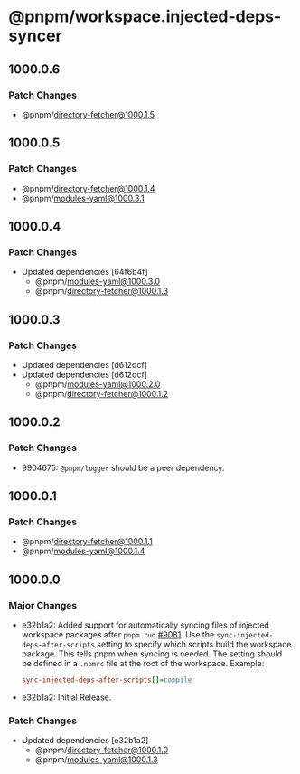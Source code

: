 # @pnpm/workspace.injected-deps-syncer

## 1000.0.6

### Patch Changes

- @pnpm/directory-fetcher@1000.1.5

## 1000.0.5

### Patch Changes

- @pnpm/directory-fetcher@1000.1.4
- @pnpm/modules-yaml@1000.3.1

## 1000.0.4

### Patch Changes

- Updated dependencies [64f6b4f]
  - @pnpm/modules-yaml@1000.3.0
  - @pnpm/directory-fetcher@1000.1.3

## 1000.0.3

### Patch Changes

- Updated dependencies [d612dcf]
- Updated dependencies [d612dcf]
  - @pnpm/modules-yaml@1000.2.0
  - @pnpm/directory-fetcher@1000.1.2

## 1000.0.2

### Patch Changes

- 9904675: `@pnpm/logger` should be a peer dependency.

## 1000.0.1

### Patch Changes

- @pnpm/directory-fetcher@1000.1.1
- @pnpm/modules-yaml@1000.1.4

## 1000.0.0

### Major Changes

- e32b1a2: Added support for automatically syncing files of injected workspace packages after `pnpm run` [#9081](https://github.com/pnpm/pnpm/issues/9081). Use the `sync-injected-deps-after-scripts` setting to specify which scripts build the workspace package. This tells pnpm when syncing is needed. The setting should be defined in a `.npmrc` file at the root of the workspace. Example:

  ```ini
  sync-injected-deps-after-scripts[]=compile
  ```

- e32b1a2: Initial Release.

### Patch Changes

- Updated dependencies [e32b1a2]
  - @pnpm/directory-fetcher@1000.1.0
  - @pnpm/modules-yaml@1000.1.3
